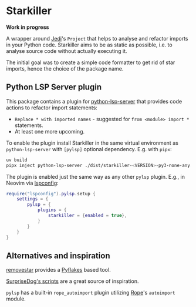 # Starkiller

**Work in progress**

A wrapper around [Jedi](https://jedi.readthedocs.io/en/latest/index.html)'s `Project` that helps to analyse and refactor
imports in your Python code. Starkiller aims to be as static as possible, i.e. to analyse source code without actually
executing it.

The initial goal was to create a simple code formatter to get rid of star imports, hence the choice of the package name.

## Python LSP Server plugin

This package contains a plugin for [python-lsp-server](https://github.com/python-lsp/python-lsp-server) that provides
code actions to refactor import statements:

- `Replace * with imported names` - suggested for `from <module> import *` statements. 
- At least one more upcoming.

To enable the plugin install Starkiller in the same virtual environment as `python-lsp-server` with `[pylsp]` optional
dependency. E.g. with `pipx`: 

```bash
uv build
pipx inject python-lsp-server ./dist/starkiller-<VERSION>-py3-none-any.whl[pylsp]
```

The plugin is enabled just the same way as any other `pylsp` plugin. E.g., in Neovim via
[lspconfig](https://github.com/neovim/nvim-lspconfig):

```lua
require("lspconfig").pylsp.setup {
    settings = {
        pylsp = {
            plugins = {
                starkiller = {enabled = true},
            }
        }
    }
}
```

## Alternatives and inspiration

[removestar](https://www.asmeurer.com/removestar/) provides a [Pyflakes](https://github.com/PyCQA/pyflakes) based tool.

[SurpriseDog's scripts](https://github.com/SurpriseDog/Star-Wrangler) are a great source of inspiration.

`pylsp` has a built-in `rope_autoimport` plugin utilizing [Rope](https://github.com/python-rope/rope)'s `autoimport` module.
